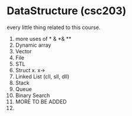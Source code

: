 # DataStructure (csc203)
every little thing related to this course.
1) more uses of * & *& **
2) Dynamic array
3) Vector <vector>
4) File <fstream> <sstream> <string>
5) STL <algorithm>
6) Struct x. x->
7) Linked List (cll, sll, dll)
8) Stack
9) Queue
10) Binary Search
11) MORE TO BE ADDED
12) 
